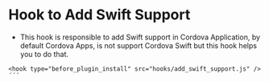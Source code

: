 # Hook to Add Swift Support

- This hook is responsible to add Swift support in Cordova Application, by default Cordova Apps, is not support Cordova Swift but this hook helps you to do that.

```
<hook type="before_plugin_install" src="hooks/add_swift_support.js" />
´´´
